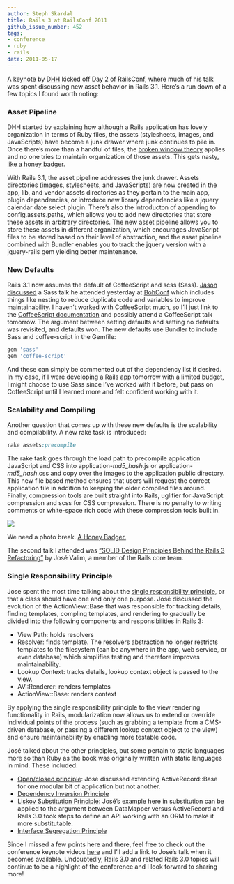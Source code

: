 ```yaml
---
author: Steph Skardal
title: Rails 3 at RailsConf 2011
github_issue_number: 452
tags:
- conference
- ruby
- rails
date: 2011-05-17
---
```


A keynote by [DHH](http://david.heinemeierhansson.com/) kicked off Day 2 of RailsConf, where much of his talk was spent discussing new asset behavior in Rails 3.1. Here’s a run down of a few topics I found worth noting:

### Asset Pipeline

DHH started by explaining how although a Rails application has lovely organization in terms of Ruby files, the assets (stylesheets, images, and JavaScripts) have become a junk drawer where junk continues to pile in. Once there’s more than a handful of files, the [broken window theory](https://en.wikipedia.org/wiki/Broken_windows_theory) applies and no one tries to maintain organization of those assets. This gets nasty, [ like a honey badger](https://www.youtube.com/watch?v=4r7wHMg5Yjg).

With Rails 3.1, the asset pipeline addresses the junk drawer. Assets directories (images, stylesheets, and JavaScripts) are now created in the app, lib, and vendor assets directories as they pertain to the main app, plugin dependencies, or introduce new library dependencies like a jquery calendar date select plugin. There’s also the introducton of appending to config.assets.paths, which allows you to add new directories that store these assets in arbitrary directories. The new asset pipeline allows you to store these assets in different organization, which encourages JavaScript files to be stored based on their level of abstraction, and the asset pipeline combined with Bundler enables you to track the jquery version with a jquery-rails gem yielding better maintenance.

### New Defaults

Rails 3.1 now assumes the default of CoffeeScript and scss (Sass). [Jason discussed](/blog/2011/05/railsconf-2011-day-one/) a Sass talk he attended yesterday at [BohConf](http://bohconf.com/) which includes things like nesting to reduce duplicate code and variables to improve maintainability. I haven’t worked with CoffeeScript much, so I’ll just link to the [CoffeeScript documentation](https://coffeescript.org/) and possibly attend a CoffeeScript talk tomorrow. The argument between setting defaults and setting no defaults was revisited, and defaults won. The new defaults use Bundler to include Sass and coffee-script in the Gemfile:

```ruby
gem 'sass'
gem 'coffee-script'
```

And these can simply be commented out of the dependency list if desired. In my case, if I were developing a Rails app tomorrow with a limited budget, I might choose to use Sass since I’ve worked with it before, but pass on CoffeeScript until I learned more and felt confident working with it.

### Scalability and Compiling

Another question that comes up with these new defaults is the scalability and compilability. A new rake task is introduced:

```ruby
rake assets:precompile
```

The rake task goes through the load path to precompile application JavaScript and CSS into application-*md5_hash*.js or application-*md5_hash*.css and copy over the images to the application public directory. This new file based method ensures that users will request the correct application file in addition to keeping the older compiled files around. Finally, compression tools are built straight into Rails, uglifier for JavaScript compression and scss for CSS compression. There is no penalty to writing comments or white-space rich code with these compression tools built in.

<img src="/blog/2011/05/rails-3-at-railsconf-2011/image-0.jpeg"/>

We need a photo break. [A Honey Badger.](https://en.wikipedia.org/wiki/Honey_badger)

The second talk I attended was [“SOLID Design Principles Behind the Rails 3 Refactoring”](https://conferences.oreilly.com/rails2011/public/schedule/detail/19579) by José Valim, a member of the Rails core team.

### Single Responsibility Principle

Jose spent the most time talking about the [single responsibility principle](https://en.wikipedia.org/wiki/Single_responsibility_principle), or that a class should have one and only one purpose. José discussed the evolution of the ActionView::Base that was responsible for tracking details, finding templates, compling templates, and rendering to gradually be divided into the following components and responsibilities in Rails 3:

- View Path: holds resolvers
- Resolver: finds template. The resolvers abstraction no longer restricts templates to the filesystem (can be anywhere in the app,
web service, or even database) which simplifies testing and therefore improves maintainability.
- Lookup Context: tracks details, lookup context object is passed to the view.
- AV::Renderer: renders templates
- ActionView::Base: renders context

By applying the single responsibility principle to the view rendering functionality in Rails, modularization now allows us to extend or override individual points of the process (such as grabbing a template from a CMS-driven database, or passing a different lookup context object to the view) and ensure maintainability by enabling more testable code.

José talked about the other principles, but some pertain to static languages more so than Ruby as the book was originally written with static languages in mind. These included:

- [Open/closed principle](https://en.wikipedia.org/wiki/Open%E2%80%93closed_principle): José discussed extending ActiveRecord::Base for one modular bit of application but not another.
- [Dependency Inversion Principle](https://en.wikipedia.org/wiki/Dependency_inversion_principle)
- [Liskov Substitution Principle:](https://en.wikipedia.org/wiki/Liskov_substitution_principle) José’s example here in substitution can be applied to the argument between DataMapper versus ActiveRecord and Rails 3.0 took steps to define an API working with an ORM to make it more substitutable.
- [Interface Segregation Principle](https://en.wikipedia.org/wiki/Interface_segregation_principle)

Since I missed a few points here and there, feel free to check out the conference keynote videos [here](https://conferences.oreilly.com/rails2011/public/content/video) and I’ll add a link to José’s talk when it becomes available. Undoubtedly, Rails 3.0 and related Rails 3.0 topics will continue to be a highlight of the conference and I look forward to sharing more!
